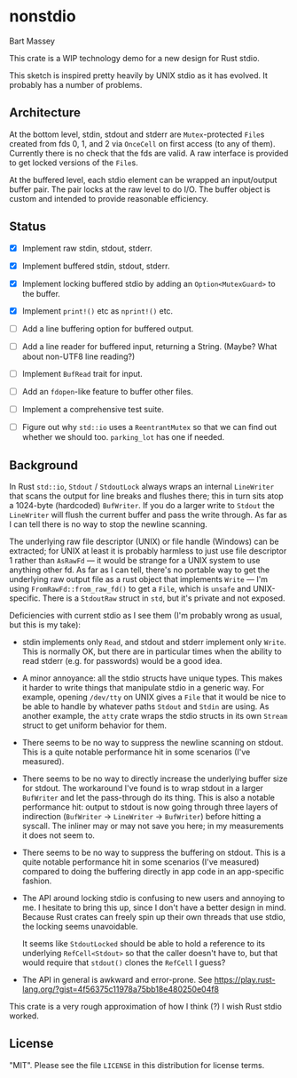 # nonstdio
Bart Massey

This crate is a WIP technology demo for a new design for
Rust stdio.

This sketch is inspired pretty heavily by UNIX stdio as it
has evolved. It probably has a number of problems.

## Architecture

At the bottom level, stdin, stdout and stderr are
`Mutex`-protected `File`s created from fds 0, 1, and 2 via
`OnceCell` on first access (to any of them). Currently there
is no check that the fds are valid. A raw interface is
provided to get locked versions of the `File`s.

At the buffered level, each stdio element can be wrapped an
input/output buffer pair. The pair locks at the raw level to
do I/O. The buffer object is custom and intended to provide
reasonable efficiency.

## Status

* [x] Implement raw stdin, stdout, stderr.

* [x] Implement buffered stdin, stdout, stderr.

* [x] Implement locking buffered stdio by adding an
  `Option<MutexGuard>` to the buffer.

* [x] Implement `print!()` etc as `nprint!()` etc.

* [ ] Add a line buffering option for buffered output.

* [ ] Add a line reader for buffered input, returning a
  String. (Maybe? What about non-UTF8 line reading?)

* [ ] Implement `BufRead` trait for input.

* [ ] Add an `fdopen`-like feature to buffer other files.

* [ ] Implement a comprehensive test suite.

* [ ] Figure out why `std::io` uses a `ReentrantMutex` so
  that we can find out whether we should too. `parking_lot`
  has one if needed.

## Background

In Rust `std::io`, `Stdout` / `StdoutLock` always wraps an
internal `LineWriter` that scans the output for line breaks
and flushes there; this in turn sits atop a 1024-byte
(hardcoded) `BufWriter`. If you do a larger write to
`Stdout` the `LineWriter` will flush the current buffer and
pass the write through. As far as I can tell there is no way
to stop the newline scanning.

The underlying raw file descriptor (UNIX) or file handle
(Windows) can be extracted; for UNIX at least it is probably
harmless to just use file descriptor 1 rather than `AsRawFd`
— it would be strange for a UNIX system to use anything
other fd. As far as I can tell, there's no portable way to
get the underlying raw output file as a rust object that
implements `Write` — I'm using `FromRawFd::from_raw_fd()` to
get a `File`, which is `unsafe` and UNIX-specific. There is
a `StdoutRaw` struct in `std`, but it's private and not
exposed.

Deficiencies with current stdio as I see them (I'm probably
wrong as usual, but this is my take):

* stdin implements only `Read`, and stdout and stderr
  implement only `Write`. This is normally OK, but there are
  in particular times when the ability to read stderr
  (e.g. for passwords) would be a good idea.

* A minor annoyance: all the stdio structs have unique
  types. This makes it harder to write things that
  manipulate stdio in a generic way. For example, opening
  `/dev/tty` on UNIX gives a `File` that it would be nice to
  be able to handle by whatever paths `Stdout` and `Stdin`
  are using. As another example, the `atty` crate wraps the
  stdio structs in its own `Stream` struct to get uniform
  behavior for them.

* There seems to be no way to suppress the newline scanning
  on stdout. This is a quite notable performance hit in some
  scenarios (I've measured).

* There seems to be no way to directly increase the
  underlying buffer size for stdout. The workaround I've
  found is to wrap stdout in a larger `BufWriter` and let
  the pass-through do its thing. This is also a notable
  performance hit: output to stdout is now going through
  three layers of indirection (`BufWriter` → `LineWriter` →
  `BufWriter`) before hitting a syscall. The inliner may or
  may not save you here; in my measurements it does not seem
  to.

* There seems to be no way to suppress the buffering on
  stdout.  This is a quite notable performance hit in some
  scenarios (I've measured) compared to doing the buffering
  directly in app code in an app-specific fashion.

* The API around locking stdio is confusing to new users and
  annoying to me. I hesitate to bring this up, since I don't
  have a better design in mind. Because Rust crates can
  freely spin up their own threads that use stdio, the
  locking seems unavoidable.

  It seems like `StdoutLocked` should be able to hold a
  reference to its underlying `RefCell<Stdout>` so that the
  caller doesn't have to, but that would require that
  `stdout()` clones the `RefCell` I guess?
  
* The API in general is awkward and error-prone. See
    https://play.rust-lang.org/?gist=4f56375c11978a75bb18e480250e04f8

This crate is a very rough approximation of how I think (?)
I wish Rust stdio worked.

## License

"MIT". Please see the file `LICENSE` in this distribution
for license terms.
